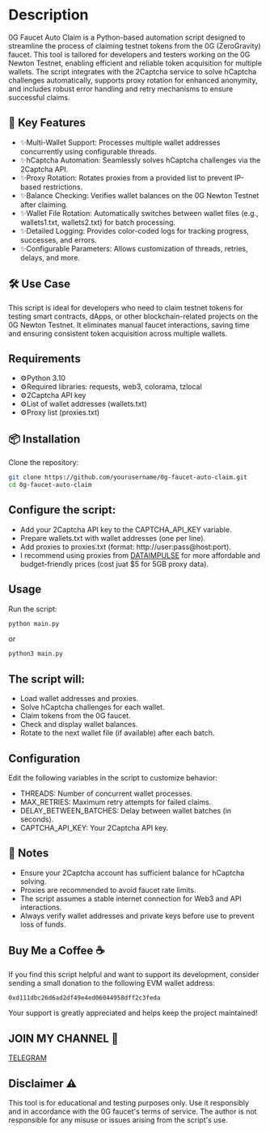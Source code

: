 # Description
0G Faucet Auto Claim is a Python-based automation script designed to streamline the process of claiming testnet tokens from the 0G (ZeroGravity) faucet. This tool is tailored for developers and testers working on the 0G Newton Testnet, enabling efficient and reliable token acquisition for multiple wallets. The script integrates with the 2Captcha service to solve hCaptcha challenges automatically, supports proxy rotation for enhanced anonymity, and includes robust error handling and retry mechanisms to ensure successful claims.

## 🚀 Key Features
- ✨Multi-Wallet Support: Processes multiple wallet addresses concurrently using configurable threads.
- ✨hCaptcha Automation: Seamlessly solves hCaptcha challenges via the 2Captcha API.
- ✨Proxy Rotation: Rotates proxies from a provided list to prevent IP-based restrictions.
- ✨Balance Checking: Verifies wallet balances on the 0G Newton Testnet after claiming.
- ✨Wallet File Rotation: Automatically switches between wallet files (e.g., wallets1.txt, wallets2.txt) for batch processing.
- ✨Detailed Logging: Provides color-coded logs for tracking progress, successes, and errors.
- ✨Configurable Parameters: Allows customization of threads, retries, delays, and more.

## 🛠️ Use Case
This script is ideal for developers who need to claim testnet tokens for testing smart contracts, dApps, or other blockchain-related projects on the 0G Newton Testnet. It eliminates manual faucet interactions, saving time and ensuring consistent token acquisition across multiple wallets.

## Requirements
- ⚙️Python 3.10
- ⚙️Required libraries: requests, web3, colorama, tzlocal
- ⚙️2Captcha API key
- ⚙️List of wallet addresses (wallets.txt)
- ⚙️Proxy list (proxies.txt)

## 📦 Installation

Clone the repository:
```bash
git clone https://github.com/yourusername/0g-faucet-auto-claim.git
cd 0g-faucet-auto-claim
```

## Configure the script:
- Add your 2Captcha API key to the CAPTCHA_API_KEY variable.
- Prepare wallets.txt with wallet addresses (one per line).
- Add proxies to proxies.txt (format: http://user:pass@host:port).
- I recommend using proxies from [DATAIMPULSE](https://dataimpulse.com/?aff=124620) for more affordable and budget-friendly prices (cost juat $5 for 5GB proxy data).



## Usage
Run the script:
```bash
python main.py
```
or
```bash
python3 main.py
```

## The script will:

- Load wallet addresses and proxies.
- Solve hCaptcha challenges for each wallet.
- Claim tokens from the 0G faucet.
- Check and display wallet balances.
- Rotate to the next wallet file (if available) after each batch.

## Configuration
Edit the following variables in the script to customize behavior:

- THREADS: Number of concurrent wallet processes.
- MAX_RETRIES: Maximum retry attempts for failed claims.
- DELAY_BETWEEN_BATCHES: Delay between wallet batches (in seconds).
- CAPTCHA_API_KEY: Your 2Captcha API key.

## 📝 Notes

- Ensure your 2Captcha account has sufficient balance for hCaptcha solving.
- Proxies are recommended to avoid faucet rate limits.
- The script assumes a stable internet connection for Web3 and API interactions.
- Always verify wallet addresses and private keys before use to prevent loss of funds.

## Buy Me a Coffee ☕
If you find this script helpful and want to support its development, consider sending a small donation to the following EVM wallet address:
```bash
0xd111dbc26d6ad2df49e4ed06044958dff2c3feda
```
Your support is greatly appreciated and helps keep the project maintained!

## JOIN MY CHANNEL 🚀
[TELEGRAM](https://t.me/airdropdxns)

## Disclaimer ⚠️
This tool is for educational and testing purposes only. Use it responsibly and in accordance with the 0G faucet's terms of service. The author is not responsible for any misuse or issues arising from the script's use.
